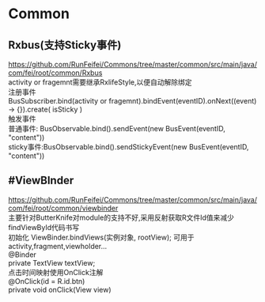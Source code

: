 Common
==  
Rxbus(支持Sticky事件)  
----  
https://github.com/RunFeifei/Commons/tree/master/common/src/main/java/com/fei/root/common/Rxbus  
activity or fragemnt需要继承RxlifeStyle,以便自动解除绑定  
注册事件  
BusSubscriber.bind(activity or fragemnt).bindEvent(eventID).onNext((event) -> {}).create( isSticky )  
触发事件  
普通事件:  BusObservable.bind().sendEvent(new BusEvent(eventID, "content"))  
sticky事件:BusObservable.bind().sendStickyEvent(new BusEvent(eventID, "content"))  

#ViewBInder  
----  
https://github.com/RunFeifei/Commons/tree/master/common/src/main/java/com/fei/root/common/viewbinder  
主要针对ButterKnife对module的支持不好,采用反射获取R文件Id值来减少findViewById代码书写  
初始化 ViewBinder.bindViews(实例对象, rootView); 可用于activity,fragment,viewholder...  
@Binder  
private TextView textView;  
点击时间映射使用OnClick注解  
@OnClick(id = R.id.btn)  
private void onClick(View view)
